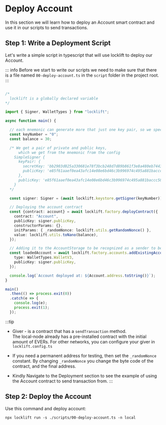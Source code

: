 # Deploy Account

In this section we will learn how to deploy an Account smart contract and use it in our scripts to send transactions.


## Step 1: Write a Deployment Script

Let's write a simple script in typescript that will use locklift to deploy our Account.&#x20;

::: info
Before we start to write our scripts we need to make sure that there is a file named `00-deploy-account.ts` in the `script` folder in the project root.
:::

``` typescript

/*
  locklift is a globally declared variable
*/

import { Signer, WalletTypes } from "locklift";

async function main() {

  // each mnemonic can generate more that just one key pair, so we specify which pair do we want.
  const keyNumber = "0";
  const balance = 30;

  /* We get a pair of private and public keys,
      which we get from the mnemonic from the config
    SimpleSigner {
      keyPair: {
        secretKey: 'bb2903d025a330681e78f3bcb248d7d89b861f3e8a480eb74438ec0299319f7a',
        publicKey: 'e85f61aaef0ea43afc14e08e6bd46c3b996974c495a881baccc58760f6349300'
      },
      publicKey: 'e85f61aaef0ea43afc14e08e6bd46c3b996974c495a881baccc58760f6349300'
    }
  */

  const signer: Signer = (await locklift.keystore.getSigner(keyNumber))!;

  // Deploying the account contract
  const {contract: account} = await locklift.factory.deployContract({
    contract: "Account",
    publicKey: signer.publicKey,
    constructorParams: {},
    initParams: { _randomNonce: locklift.utils.getRandomNonce() },
    value: locklift.utils.toNano(balance),
  });

  // Adding it to the AccountStorage to be recognized as a sender to be able to send transaction from it
  const loadedAccount = await locklift.factory.accounts.addExistingAccount({
    type: WalletTypes.WalletV3,
    publicKey: signer.publicKey,
  });

  console.log(`Account deployed at: ${Account.address.toString()}`);
}

main()
  .then(() => process.exit(0))
  .catch(e => {
    console.log(e);
    process.exit(1);
  });

```

:::tip
- Giver - is a contract that has a `sendTransaction` method.\
The local-node already
has a pre-installed contract with the initial amount of EVERs. For other networks, you can configure your giver in `locklift.config.ts`

- If you need a permanent address for testing, then set the `_randomNonce` constant. By changing  `_randomNonce` you change the byte code of the contract, and the final address.

- Kindly Navigate to the Deployment section to see the example of using the Account contract to send transaction from.
:::

## Step 2: Deploy the Account

Use this command and deploy account:

```shell
npx locklift run -s ./scripts/00-deploy-account.ts -n local
```
<ImgContainer src= '/image(13).png' width="100%" altText="deployAccountOutput" />

<script lang="ts" >
import { defineComponent, ref, onMounted } from "vue";
import ImgContainer from "../../.vitepress/theme/components/shared/BKDImgContainer.vue"

export default defineComponent({
  name: "Diagrams",
  components :{
    ImgContainer
  },
  setup() {
    return {
    };
  },
});

</script>